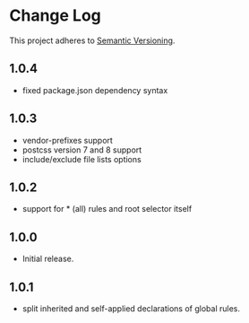 # Change Log

This project adheres to [Semantic Versioning](http://semver.org/).

## 1.0.4
* fixed package.json dependency syntax

## 1.0.3
* vendor-prefixes support
* postcss version 7 and 8 support
* include/exclude file lists options

## 1.0.2
* support for * (all) rules and root selector itself

## 1.0.0
* Initial release.

## 1.0.1
* split inherited and self-applied declarations of global rules.
